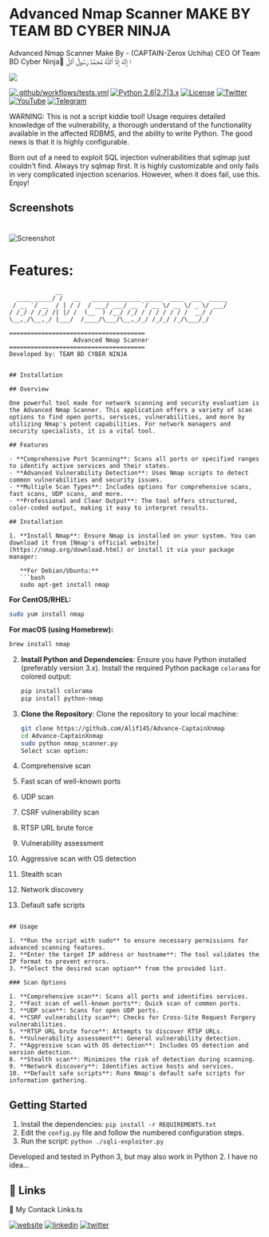 # Advanced Nmap Scanner MAKE BY TEAM BD CYBER NINJA
Advanced Nmap Scanner Make By - (CAPTAIN-Zerox Uchiha) CEO Of Team BD Cyber Ninja َا إِلَٰهَ إِلَّا ٱللَّهُ مُحَمَّدٌ رَسُولُ ٱللَّ 

![](https://b.top4top.io/p_3424h59ly1.png)

[![.github/workflows/tests.yml](https://github.com/sqlmapproject/sqlmap/actions/workflows/tests.yml/badge.svg)](https://github.com/sqlmapproject/sqlmap/actions/workflows/tests.yml) [![Python 2.6|2.7|3.x](https://img.shields.io/badge/python-2.6|2.7|3.x-yellow.svg)](https://www.python.org/) [![License](https://img.shields.io/badge/license-GPLv2-red.svg)](https://raw.githubusercontent.com/sqlmapproject/sqlmap/master/LICENSE) [![Twitter](https://img.shields.io/badge/twitter-@teambdcyberninjaspyagents-blue.svg)](https://twitter.com/teambdcyberninjaspyagents) [![YouTube](https://img.shields.io/badge/YouTube-222222?style=for-the-badge&logo=youtube&logoColor=EEEEEE)](https://www.youtube.com/@teambdcyberninjaofficial) [![Telegram](https://img.shields.io/badge/Telegram-2CA5E0?style=for-the-badge&logo=telegram&logoColor=white)](https://t.me/+8vXcjuZW2I9hYTU1) 

WARNING: This is not a script kiddie tool! Usage requires detailed knowledge of the vulnerability, a thorough understand of the functionality available in the affected RDBMS, and the ability to write Python. The good news is that it is highly configurable.

Born out of a need to exploit SQL injection vulnerabilities that sqlmap just couldn't find. Always try sqlmap first. It is highly customizable and only fails in very complicated injection scenarios. However, when it does fail, use this. Enjoy!

Screenshots
----
# 
![Screenshot](https://k.top4top.io/p_3424vgr401.png)


# Features:

```
             __
  ____ _____/ /   __   ______________ _____  ____  ___  _____
 / __ `/ __  / | / /  / ___/ ___/ __ `/ __ \/ __ \/ _ \/ ___/
/ /_/ / /_/ /| |/ /  (__  ) /__/ /_/ / / / / / / /  __/ /
\__,_/\__,_/ |___/  /____/\___/\__,_/_/ /_/_/ /_/\___/_/

======================================
                  Advanced Nmap Scanner
======================================
Developed by: TEAM BD CYBER NINJA 


## Installation

## Overview

One powerful tool made for network scanning and security evaluation is the Advanced Nmap Scanner. This application offers a variety of scan options to find open ports, services, vulnerabilities, and more by utilizing Nmap's potent capabilities. For network managers and security specialists, it is a vital tool.

## Features

- **Comprehensive Port Scanning**: Scans all ports or specified ranges to identify active services and their states.
- **Advanced Vulnerability Detection**: Uses Nmap scripts to detect common vulnerabilities and security issues.
- **Multiple Scan Types**: Includes options for comprehensive scans, fast scans, UDP scans, and more.
- **Professional and Clear Output**: The tool offers structured, color-coded output, making it easy to interpret results.

## Installation

1. **Install Nmap**: Ensure Nmap is installed on your system. You can download it from [Nmap's official website](https://nmap.org/download.html) or install it via your package manager:

   **For Debian/Ubuntu:**
   ```bash
   sudo apt-get install nmap
   ```

   **For CentOS/RHEL:**
   ```bash
   sudo yum install nmap
   ```

   **For macOS (using Homebrew):**
   ```bash
   brew install nmap
   ```

2. **Install Python and Dependencies**: Ensure you have Python installed (preferably version 3.x). Install the required Python package `colorama` for colored output:

   ```bash
   pip install colorama
   pip install python-nmap
   ```

3. **Clone the Repository**: Clone the repository to your local machine:

   ```bash
   git clone https://github.com/Alif145/Advance-CaptainXnmap
   cd Advance-CaptainXnmap 
   sudo python nmap_scanner.py
   Select scan option:
1. Comprehensive scan
2. Fast scan of well-known ports
3. UDP scan
4. CSRF vulnerability scan
5. RTSP URL brute force
6. Vulnerability assessment
7. Aggressive scan with OS detection
8. Stealth scan
9. Network discovery
10. Default safe scripts

   ```

## Usage

1. **Run the script with sudo** to ensure necessary permissions for advanced scanning features.
2. **Enter the target IP address or hostname**: The tool validates the IP format to prevent errors.
3. **Select the desired scan option** from the provided list.

### Scan Options

1. **Comprehensive scan**: Scans all ports and identifies services.
2. **Fast scan of well-known ports**: Quick scan of common ports.
3. **UDP scan**: Scans for open UDP ports.
4. **CSRF vulnerability scan**: Checks for Cross-Site Request Forgery vulnerabilities.
5. **RTSP URL brute force**: Attempts to discover RTSP URLs.
6. **Vulnerability assessment**: General vulnerability detection.
7. **Aggressive scan with OS detection**: Includes OS detection and version detection.
8. **Stealth scan**: Minimizes the risk of detection during scanning.
9. **Network discovery**: Identifies active hosts and services.
10. **Default safe scripts**: Runs Nmap's default safe scripts for information gathering.

```

## Getting Started

1. Install the dependencies: `pip install -r REQUIREMENTS.txt`
2. Edit the `config.py` file and follow the numbered configuration steps.
3. Run the script: `python ./sqli-exploiter.py`

Developed and tested in Python 3, but may also work in Python 2. I have no idea...

## 🔗 Links
🔗 My Contack Links.ts

[![website](https://img.shields.io/badge/my_website-000?style=for-the-badge&logo=ko-fi&logoColor=white)](www.teambdcyberninjaspyagents.org)
[![linkedin](https://img.shields.io/badge/linkedin-0A66C2?style=for-the-badge&logo=linkedin&logoColor=white)](www.linkedin.com/in/ah-alif-hassan-joy-61966b256/)
[![twitter](https://img.shields.io/badge/twitter-1DA1F2?style=for-the-badge&logo=twitter&logoColor=white)](https://twitter.com/ahalifhassanjoy/)
